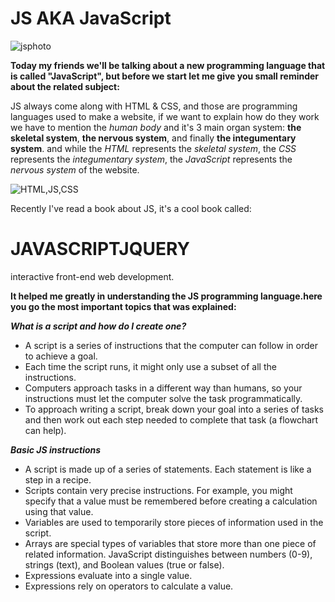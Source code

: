 # JS AKA JavaScript

![jsphoto](https://i2.wp.com/thebamboocode.com/wp-content/uploads/2016/03/js-logo.png?fit=500%2C500)

**Today my friends we'll be talking about a new programming language that is called "JavaScript", but before we start let me give you small reminder about the related subject:**

JS always come along with HTML & CSS, and those are programming languages used to make a website, if we want to explain how do they work we have to mention the *human body* and it's 3 main organ system: **the skeletal system**, **the nervous system**, and finally **the integumentary system**. and while the *HTML* represents the *skeletal system*, the *CSS* represents the *integumentary system*, the *JavaScript* represents the *nervous system* of the website.

![HTML,JS,CSS](https://res.cloudinary.com/practicaldev/image/fetch/s--MMJ-4Na6--/c_imagga_scale,f_auto,fl_progressive,h_900,q_auto,w_1600/https://dev-to-uploads.s3.amazonaws.com/i/vikgj9pssaffio4xbb7j.png)

Recently I've read a book about JS, it's a cool book called:

# JAVASCRIPTJQUERY 
interactive front-end web development.


**It helped me greatly in understanding the JS programming language.here you go the most important topics that was explained:**

__*What is a script and how do I create one?*__
* A script is a series of instructions that the computer can follow in order to achieve a goal.
* Each time the script runs, it might only use a subset of all the instructions.
* Computers approach tasks in a different way than humans, so your instructions must let the computer solve the task programmatically.
* To approach writing a script, break down your goal into a series of tasks and then work out each step needed to complete that task (a flowchart can help).

__*Basic JS instructions*__
* A script is made up of a series of statements. Each statement is like a step in a recipe.
* Scripts contain very precise instructions. For example, you might specify that a value must be remembered before creating a calculation using that value.
* Variables are used to temporarily store pieces of information used in the script.
* Arrays are special types of variables that store more than one piece of related information. JavaScript distinguishes between numbers (0-9), strings (text), and Boolean values (true or false).
* Expressions evaluate into a single value.
* Expressions rely on operators to calculate a value. 
